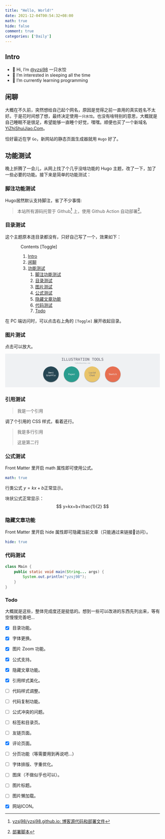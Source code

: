 ```yaml
---
title: "Hello, World!"
date: 2021-12-04T00:54:32+08:00
math: true
hide: false
comment: true
categories: ['Daily']
---
```


## Intro

- 👋 Hi, I’m [@yzsj98](https://github.com/yzsj98) 一只水饺
- 👀 I’m interested in sleeping all the time
- 🌱 I’m currently learning programming

## 闲聊

大概在不久前，突然想给自己起个网名，原因是觉得之前一直用的真实姓名不太好。于是花时间想了想，最终决定使用`一只水饺`。也没有啥特别的意思，大概就是自己睡眠不是很足，希望能够一直睡个好觉，嘿嘿。顺便也买了一个新域名 [YiZhiShuiJiao.Com](https://www.yizhishuijiao.com)。

恰好最近在学 `Go`，新网站的静态页面生成器就用 `Hugo` 好了。

## 功能测试

晚上折腾了一会儿，从网上找了个几乎没啥功能的 Hugo 主题，改了一下，加了一些必要的功能。接下来是简单的功能测试：

### 脚注功能测试

Hugo居然默认支持脚注，省了不少事情:

> 本站所有源码托管于 Github[^github] 上，使用 Github Action 自动部署[^deploy script]。

### 目录测试

这个主题原本连目录都没有，只好自己写了一个，效果如下：

<div>
<div class="contents" style="width:80%;margin: 0 auto;">
            <span class="content-title">Contents</span>
            <a class="hide-tool" style="disaplay: block" onclick="toggleContents(event)">[Toggle]</a>
            <div>
              <nav>
  <ol>
    <li><a href="#intro">Intro</a></li>
    <li><a href="#闲聊">闲聊</a></li>
    <li><a href="#功能测试">功能测试</a>
      <ol>
        <li><a href="#脚注功能测试">脚注功能测试</a></li>
        <li><a href="#目录测试">目录测试</a></li>
        <li><a href="#图片测试">图片测试</a></li>
        <li><a href="#公式测试">公式测试</a></li>
        <li><a href="#隐藏文章功能">隐藏文章功能</a></li>
        <li><a href="#代码测试">代码测试</a></li>
        <li><a href="#todo">Todo</a></li>
      </ol>
    </li>
  </ol>
</nav>
  </div>
 </div>
</div>

在 PC 端访问时，可以点击右上角的 `[Toggle]` 展开收起目录。

### 图片测试

点击可以放大。

![image-test](assets/image-test.png)

### 引用测试

> 我是一个引用

调了个引用的 CSS 样式，看着还行。

> 我是多行引用
>
> 这是第二行

### 公式测试

Front Matter 里开启 math 属性即可使用公式。

```yaml
math: true
```

行类公式 $y=kx+b$正常显示。

块状公式正常显示：
$$
y=kx+b+\frac{1}{2}
$$

### 隐藏文章功能

Front Matter 里开启 hide 属性即可隐藏当前文章（只能通过来链接🔗访问）。

```yaml
hide: true
```

### 代码测试

```java
class Main {
    public static void main(String... args) {
        System.out.println("yzsj98");
    }
}
```

### Todo

大概就是这些，整体完成度还是挺低的。想到一些可以改进的东西先列出来，等有空慢慢完善吧...

- [x] 目录功能。
- [x] 字体更换。
- [x] 图片 Zoom 功能。
- [x] 公式支持。
- [x] 隐藏文章功能。
- [x] 引用样式美化。
- [ ] 代码样式调整。
- [ ] 代码复制功能。
- [ ] 公式冲突的问题。
- [ ] 标签和目录页。
- [ ] 友链页面。
- [x] 评论页面。
- [ ] 分页功能（等需要用到再说吧...）
- [ ] 字体排版、字重优化。
- [ ] 图床（不做似乎也可以）。
- [ ] 图片标题。
- [ ] 图片懒加载。
- [x] 网站ICON。



[^github]: [yzsj98/yzsj98.github.io: 博客源代码和部署文件](https://github.com/yzsj98/yzsj98.github.io)
[^deploy script]: [部署脚本](https://github.com/yzsj98/yzsj98.github.io/blob/main/.github/workflows/deploy.yml)